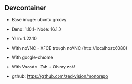 ## Devcontainer

- Base image: ubuntu:groovy
- Deno: 1.10.1- Node: 16.1.0
- Yarn: 1.22.10
- With noVNC - XFCE trough noVNC (http://localhost:6080)
- With google-chrome
- With Vscode- Zsh + Oh my zsh!

- github: https://github.com/zed-vision/monorepo
